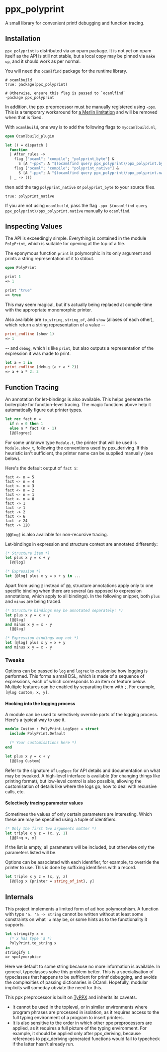 
# ppx_polyprint

A small library for convenient printf debugging and function tracing.

## Installation

`ppx_polyprint` is distributed via an opam package. It is not yet on opam itself as the API is still not stable, but a local copy may be pinned via `make up`, and it should work as per normal.

You will need the `ocamlfind` package for the runtime library.

```
# ocamlbuild
true: package(ppx_polyprint)

# Otherwise, ensure this flag is passed to `ocamlfind`
-package ppx_polyprint
```

In addition, the ppx preprocessor must be manually registered using `-ppx`. This is a temporary workaround for [a Merlin limitation](https://github.com/the-lambda-church/merlin/issues/483#issuecomment-182274832) and will be removed when that is fixed.

With `ocamlbuild`, one way is to add the following flags to `myocamlbuild.ml`,

```ocaml
open Ocamlbuild_plugin

let () = dispatch (
  function
  | After_rules ->
    flag ["ocaml"; "compile"; "polyprint_byte"] &
      S [A "-ppx"; A "$(ocamlfind query ppx_polyprint)/ppx_polyprint.byte"];
    flag ["ocaml"; "compile"; "polyprint_native"] &
      S [A "-ppx"; A "$(ocamlfind query ppx_polyprint)/ppx_polyprint.native"]
  | _ -> ())
```

then add the tag `polyprint_native` or `polyprint_byte` to your source files.

```
true: polyprint_native
```

If you are not using `ocamlbuild`, pass the flag `-ppx $(ocamlfind query ppx_polyprint)/ppx_polyprint.native` manually to `ocamlfind`.

## Inspecting Values

The API is exceedingly simple. Everything is contained in the module `PolyPrint`, which is suitable for opening at the top of a file.

The eponymous function `print` is polymorphic in its only argument and prints a string representation of it to stdout.

```ocaml
open PolyPrint

print 1
=> 1

print "true"
=> true
```

This may seem magical, but it's actually being replaced at compile-time with the appropriate monomorphic printer.

Also available are `to_string`, `string_of`, and `show` (aliases of each other), which return a string representation of a value --

```ocaml
print_endline (show 1)
=> 1
```

-- and `debug`, which is like `print`, but also outputs a representation of the expression it was made to print.

```ocaml
let a = 1 in
print_endline (debug (a + a * 2))
=> a + a * 2: 3
```

## Function Tracing

An annotation for let-bindings is also available. This helps generate the boilerplate for function-level tracing. The magic functions above help it automatically figure out printer types.

```ocaml
let rec fact n =
  if n = 0 then 1
  else n * fact (n - 1)
  [@@logrec]
```

For some unknown type `Module.t`, the printer that will be used is `Module.show_t`, following the conventions used by ppx_deriving. If this heuristic isn't sufficient, the printer name can be supplied manually (see below).

Here's the default output of `fact 5`:

```
fact <- n = 5
fact <- n = 4
fact <- n = 3
fact <- n = 2
fact <- n = 1
fact <- n = 0
fact -> 1
fact -> 1
fact -> 2
fact -> 6
fact -> 24
fact -> 120
```

`[@@log]` is also available for non-recursive tracing.

Let-bindings in expression and structure context are annotated differently:

```ocaml
(* Structure item *)
let plus x y = x + y
  [@@log]

(* Expression *)
let [@log] plus x y = x + y in ...
```

Apart from using `@` instead of `@@`, structure annotations apply only to one specific binding when there are several (as opposed to expression annotations, which apply to all bindings). In the following snippet, both `plus` and `minus` are being traced.

```ocaml
(* Structure bindings may be annotated separately: *)
let plus x y = x + y
  [@@log]
and minus x y = x - y
  [@@log]

(* Expression bindings may not *)
let [@log] plus x y = x + y
and minus x y = x - y
```

### Tweaks

Options can be passed to `log` and `logrec` to customise how logging is performed. This forms a small DSL, which is made of a sequence of expressions, each of which corresponds to an item or feature below. Multiple features can be enabled by separating them with `;`. For example, `[@log Custom; x, y]`.

#### Hooking into the logging process

A module can be used to selectively override parts of the logging process. Here's a typical way to use it.

```ocaml
module Custom : PolyPrint.LogSpec = struct
  include PolyPrint.Default

  (* Your customisations here *)
end

let plus x y = x + y
  [@@log Custom]
```

Refer to the signature of `LogSpec` for API details and documentation on what may be tweaked. A high-level interface is available (for changing things like printing format), but low-level control is also possible, allowing the customisation of details like where the logs go, how to deal with recursive calls, etc.

#### Selectively tracing parameter values

Sometimes the values of only certain parameters are interesting. Which these are may be specified using a tuple of identifiers.

```ocaml
(* Only the first two arguments matter *)
let triple x y z = (x, y, 1)
  [@@log x, y]
```

If the list is empty, all parameters will be included, but otherwise only the parameters listed will be.

Options can be associated with each identifier, for example, to override the printer to use. This is done by suffixing identifiers with a record.

```ocaml
let triple x y z = (x, y, z)
  [@@log x {printer = string_of_int}, y]
```

## Internals

This project implements a limited form of ad hoc polymorphism. A function with type `'a. 'a -> string` cannot be written without at least some constraints on what `'a` may be, or some hints as to the functionality it supports.

```ocaml
let stringify x =
  (* x has type 'a *)
  PolyPrint.to_string x
in
stringify 1
=> <polymorphic>
```

Here we default to some string because no more information is available. In general, typeclasses solve this problem better. This is a specialisation of typeclasses that happens to be sufficient for printf debugging, and avoids the complexities of passing dictionaries in OCaml. Hopefully, modular implicits will someday obviate the need for this.

This ppx preprocessor is built on [TyPPX](https://bitbucket.org/camlspotter/typpx) and inherits its caveats.

- It cannot be used in the toplevel, or in similar environments where program phrases are processed in isolation, as it requires access to the full typing environment of a program to insert printers.
- It is also sensitive to the order in which other ppx preprocessors are applied, as it requires a full picture of the typing environment. For example, it should be applied only after ppx_deriving, because references to ppx_deriving-generated functions would fail to typecheck if the latter hasn't already run.


